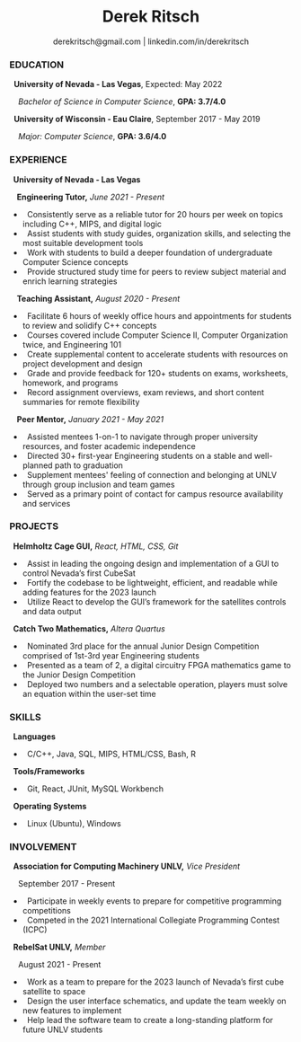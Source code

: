 <h1 align="center">Derek Ritsch</h1> 
<p align="center">derekritsch@gmail.com | linkedin.com/in/derekritsch</p>

### **EDUCATION**
&nbsp;&nbsp;**University of Nevada - Las Vegas**, Expected: May 2022

*&nbsp;&nbsp;&nbsp;&nbsp;Bachelor of Science in Computer Science*, **GPA: 3.7/4.0**

&nbsp;&nbsp;**University of Wisconsin - Eau Claire**, September 2017 - May 2019 

*&nbsp;&nbsp;&nbsp;&nbsp;Major: Computer Science*, **GPA:  3.6/4.0**

### **EXPERIENCE**

**&ensp;University of Nevada - Las Vegas**

**&nbsp;&nbsp;&nbsp;&nbsp;Engineering Tutor,** *June 2021 - Present*
<ul>
  <li>&nbsp;&nbsp;Consistently serve as a reliable tutor for 20 hours per week on topics including C++, MIPS, and digital logic</li>
  <li>&nbsp;&nbsp;Assist students with study guides, organization skills, and selecting the most suitable development tools</li>
  <li>&nbsp;&nbsp;Work with students to build a deeper foundation of undergraduate Computer Science concepts</li>
  <li>&nbsp;&nbsp;Provide structured study time for peers to review subject material and enrich learning strategies</li>
</ul>

**&nbsp;&nbsp;&nbsp;&nbsp;Teaching Assistant,** *August 2020 - Present*
<ul>
  <li>&nbsp;&nbsp;Facilitate 6 hours of weekly office hours and appointments for students to review and solidify C++ concepts</li>
  <li>&nbsp;&nbsp;Courses covered include Computer Science II, Computer Organization twice, and Engineering 101</li>
  <li>&nbsp;&nbsp;Create supplemental content to accelerate students with resources on project development and design</li>
  <li>&nbsp;&nbsp;Grade and provide feedback for 120+ students on exams, worksheets, homework, and programs</li>
  <li>&nbsp;&nbsp;Record assignment overviews, exam reviews, and short content summaries for remote flexibility</li>
</ul>

**&nbsp;&nbsp;&nbsp;&nbsp;Peer Mentor,** *January 2021 - May 2021*
<ul>
  <li>&nbsp;&nbsp;Assisted mentees 1-on-1 to navigate through proper university resources, and foster academic independence</li>
  <li>&nbsp;&nbsp;Directed 30+ first-year Engineering students on a stable and well-planned path to graduation</li>
  <li>&nbsp;&nbsp;Supplement mentees' feeling of connection and belonging at UNLV through group inclusion and team games</li>
  <li>&nbsp;&nbsp;Served as a primary point of contact for campus resource availability and services</li>
</ul>

### **PROJECTS**

**&nbsp;&nbsp;Helmholtz Cage GUI,** *React, HTML, CSS, Git*
<ul>
  <li>&nbsp;&nbsp;Assist in leading the ongoing design and implementation of a GUI to control Nevada’s first CubeSat</li>
  <li>&nbsp;&nbsp;Fortify the codebase to be lightweight, efficient, and readable while adding features for the 2023 launch</li>
  <li>&nbsp;&nbsp;Utilize React to develop the GUI’s framework for the satellites controls and data output</li>
</ul>

**&nbsp;&nbsp;Catch Two Mathematics,** *Altera Quartus*
<ul>
  <li>&nbsp;&nbsp;Nominated 3rd place for the annual Junior Design Competition comprised of 1st-3rd year Engineering students</li>
  <li>&nbsp;&nbsp;Presented as a team of 2, a digital circuitry FPGA mathematics game to the Junior Design Competition</li>
  <li>&nbsp;&nbsp;Deployed two numbers and a selectable operation, players must solve an equation within the user-set time</li>
</ul>

### **SKILLS**

**&nbsp;&nbsp;Languages**

<ul>
	<li>&nbsp;&nbsp;C/C++, Java, SQL, MIPS, HTML/CSS, Bash, R</li>
</ul>

**&nbsp;&nbsp;Tools/Frameworks**

<ul>
	<li>&nbsp;&nbsp;Git, React, JUnit, MySQL Workbench</li>
</ul>

**&nbsp;&nbsp;Operating Systems**
<ul>
	<li>&nbsp;&nbsp;Linux (Ubuntu), Windows</li>
</ul>

### **INVOLVEMENT**

**&nbsp;&nbsp;Association for Computing Machinery UNLV,** *Vice President*
<p>&nbsp;&nbsp;&nbsp;&nbsp;September 2017 - Present</p>
<ul>
	<li>&nbsp;&nbsp;Participate in weekly events to prepare for competitive programming competitions</li>
	<li>&nbsp;&nbsp;Competed in the 2021 International Collegiate Programming Contest (ICPC)</li>
</ul>

**&nbsp;&nbsp;RebelSat UNLV,** *Member*
<p>&nbsp;&nbsp;&nbsp;&nbsp;August 2021 - Present</p> 
<ul>
	<li>&nbsp;&nbsp;Work as a team to prepare for the 2023 launch of Nevada’s first cube satellite to space</li>
	<li>&nbsp;&nbsp;Design the user interface schematics, and update the team weekly on new features to implement</li>
	<li>&nbsp;&nbsp;Help lead the software team to create a long-standing platform for future UNLV students</li>
</ul>
